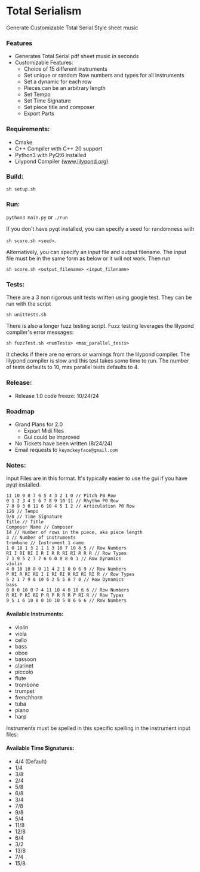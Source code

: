 # Total Serialism

Generate Customizable Total Serial Style sheet music

### Features
- Generates Total Serial pdf sheet music in seconds
- Customizable Features:
    - Choice of 15 different instruments
    - Set unique or random Row numbers and types for all instruments
    - Set a dynamic for each row
    - Pieces can be an arbitrary length
    - Set Tempo
    - Set Time Signature
    - Set piece title and composer
    - Export Parts

### Requirements:
  - Cmake
  - C++ Compiler with C++ 20 support
  - Python3 with PyQt6 installed
  - Lilypond Compiler (www.lilypond.org)

### Build: 

`sh setup.sh`

### Run: 

`python3 main.py` or `./run`

If you don't have pyqt installed, you can specify a seed for randomness with 

`sh score.sh <seed>`.

Alternatively, you can specify an input file and output filename. The input file must be in the same 
form as below or it will not work. Then run 

`sh score.sh <output_filename> <input_filename>`

### Tests: 

There are a 3 non rigorous unit tests written using google test. They can be run with the script

`sh unitTests.sh`

There is also a longer fuzz testing script. Fuzz testing leverages the lilypond compiler's error messages:

`sh fuzzTest.sh <numTests> <max_parallel_tests>`

It checks if there are no errors or warnings from the lilypond compiler. The lilypond compiler is slow and this test takes some time to run. 
The number of tests defaults to 10, max parallel tests defaults to 4.

### Release: 
- Release 1.0 code freeze: 10/24/24

### Roadmap
- Grand Plans for 2.0
    - Export Midi files
    - Gui could be improved
- No Tickets have been written (8/24/24)
- Email requests to `keymckeyface@gmail.com`


### Notes:

Input Files are in this format. It's typically easier to use the gui if you have pyqt installed. 
```
11 10 9 8 7 6 5 4 3 2 1 0 // Pitch P0 Row
0 1 2 3 4 5 6 7 8 9 10 11 // Rhythm P0 Row
7 8 9 3 0 11 6 10 4 5 1 2 // Articulation P0 Row
120 // Tempo
9/8 // Time Signature
Title // Title
Composer Name // Composer
14 // Number of rows in the piece, aka piece length
3 // Number of instruments
trombone // Instrument 1 name
1 0 10 1 3 2 1 1 3 10 7 10 6 5 // Row Numbers
RI I RI RI I R I R R RI RI R R R // Row Types
7 1 9 5 2 7 7 6 6 0 8 8 6 1 // Row Dynamics
violin
4 0 10 10 8 0 11 4 2 1 0 0 6 9 // Row Numbers
P RI R RI RI I I RI RI R RI RI RI R // Row Types
5 2 1 7 9 8 10 6 2 5 5 8 7 0 // Row Dynamics
bass
0 8 0 10 0 7 4 11 10 4 0 10 6 6 // Row Numbers
R RI P RI RI P R P R R R P RI R // Row Types
9 5 1 6 10 8 0 10 10 5 0 6 6 6 // Row Numbers
```

#### Available Instruments:

- violin
- viola
- cello
- bass
- oboe
- bassoon
- clarinet
- piccolo
- flute
- trombone
- trumpet
- frenchhorn
- tuba
- piano
- harp

 Instruments must be spelled in this specific spelling in the instrument input files: 

#### Available Time Signatures: 
- 4/4 (Default)
- 1/4
- 3/8
- 2/4
- 5/8
- 6/8
- 3/4
- 7/8
- 9/8
- 5/4
- 11/8
- 12/8
- 6/4
- 3/2
- 13/8
- 7/4
- 15/8
